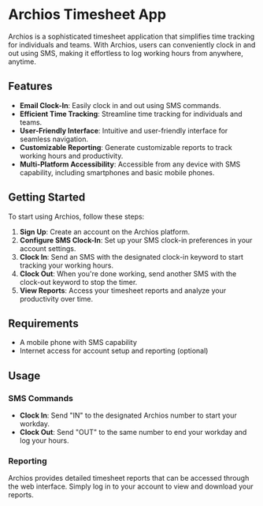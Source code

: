 # Archios Timesheet App

Archios is a sophisticated timesheet application that simplifies time tracking for individuals and teams. With Archios, users can conveniently clock in and out using SMS, making it effortless to log working hours from anywhere, anytime.

## Features

- **Email Clock-In**: Easily clock in and out using SMS commands.
- **Efficient Time Tracking**: Streamline time tracking for individuals and teams.
- **User-Friendly Interface**: Intuitive and user-friendly interface for seamless navigation.
- **Customizable Reporting**: Generate customizable reports to track working hours and productivity.
- **Multi-Platform Accessibility**: Accessible from any device with SMS capability, including smartphones and basic mobile phones.

## Getting Started

To start using Archios, follow these steps:

1. **Sign Up**: Create an account on the Archios platform.
2. **Configure SMS Clock-In**: Set up your SMS clock-in preferences in your account settings.
3. **Clock In**: Send an SMS with the designated clock-in keyword to start tracking your working hours.
4. **Clock Out**: When you're done working, send another SMS with the clock-out keyword to stop the timer.
5. **View Reports**: Access your timesheet reports and analyze your productivity over time.

## Requirements

- A mobile phone with SMS capability
- Internet access for account setup and reporting (optional)

## Usage

### SMS Commands

- **Clock In**: Send "IN" to the designated Archios number to start your workday.
- **Clock Out**: Send "OUT" to the same number to end your workday and log your hours.

### Reporting

Archios provides detailed timesheet reports that can be accessed through the web interface. Simply log in to your account to view and download your reports.
